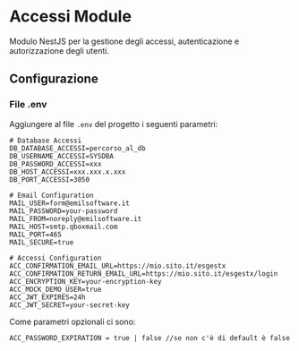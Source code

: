 # Accessi Module

Modulo NestJS per la gestione degli accessi, autenticazione e autorizzazione degli utenti.

## Configurazione

### File .env
Aggiungere al file `.env` del progetto i seguenti parametri:

```env
# Database Accessi
DB_DATABASE_ACCESSI=percorso_al_db
DB_USERNAME_ACCESSI=SYSDBA
DB_PASSWORD_ACCESSI=xxx
DB_HOST_ACCESSI=xxx.xxx.x.xxx
DB_PORT_ACCESSI=3050

# Email Configuration
MAIL_USER=form@emilsoftware.it
MAIL_PASSWORD=your-password
MAIL_FROM=noreply@emilsoftware.it
MAIL_HOST=smtp.qboxmail.com
MAIL_PORT=465
MAIL_SECURE=true

# Accessi Configuration
ACC_CONFIRMATION_EMAIL_URL=https://mio.sito.it/esgestx
ACC_CONFIRMATION_RETURN_EMAIL_URL=https://mio.sito.it/esgestx/login
ACC_ENCRYPTION_KEY=your-encryption-key
ACC_MOCK_DEMO_USER=true
ACC_JWT_EXPIRES=24h
ACC_JWT_SECRET=your-secret-key
```

Come parametri opzionali ci sono:
```env
ACC_PASSWORD_EXPIRATION = true | false //se non c'è di default è false
```
